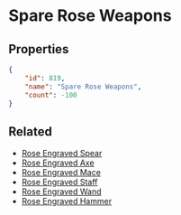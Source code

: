 # Spare Rose Weapons

<no description available>

## Properties

```json
{
    "id": 819,
    "name": "Spare Rose Weapons",
    "count": -100
}
```

## Related

- [Rose Engraved Spear](../items/22198-rose-engraved-spear.md)
- [Rose Engraved Axe](../items/22199-rose-engraved-axe.md)
- [Rose Engraved Mace](../items/22200-rose-engraved-mace.md)
- [Rose Engraved Staff](../items/22201-rose-engraved-staff.md)
- [Rose Engraved Wand](../items/22202-rose-engraved-wand.md)
- [Rose Engraved Hammer](../items/22203-rose-engraved-hammer.md)


